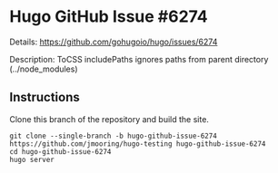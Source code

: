 # Hugo GitHub Issue #6274

Details: <https://github.com/gohugoio/hugo/issues/6274>

Description: ToCSS includePaths ignores paths from parent directory (../node_modules)

## Instructions

Clone this branch of the repository and build the site.

```text
git clone --single-branch -b hugo-github-issue-6274 https://github.com/jmooring/hugo-testing hugo-github-issue-6274
cd hugo-github-issue-6274
hugo server
```
